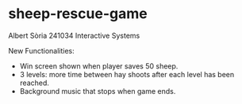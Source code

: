 # sheep-rescue-game
Albert Sòria 241034
Interactive Systems

New Functionalities:

- Win screen shown when player saves 50 sheep.
- 3 levels: more time between hay shoots after each level has been reached.
- Background music that stops when game ends.